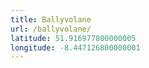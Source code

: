 ```yaml
---
title: Ballyvolane
url: /ballyvolane/
latitude: 51.916977800000005
longitude: -8.447126800000001
---
```

